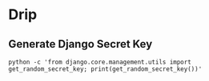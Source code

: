 # Drip

## Generate Django Secret Key
```
python -c 'from django.core.management.utils import get_random_secret_key; print(get_random_secret_key())'
```